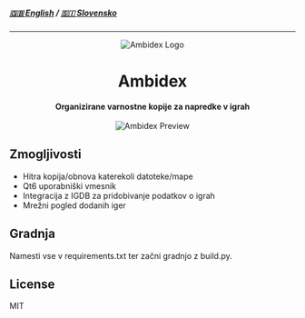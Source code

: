 ##### [🇬🇧 English](https://github.com/chwair/ambidex)  /  [🇸🇮 Slovensko](https://github.com/chwair/ambidex/blob/main/README_sl.md)
---
<div align="center"><img alt="Ambidex Logo" src="https://github.com/user-attachments/assets/2c237c90-4a83-4ad2-bbe8-4a3f46582371">
<h1>Ambidex</h1>
<b>Organizirane varnostne kopije za napredke v igrah</b><br><br>
<img alt="Ambidex Preview" src="https://github.com/user-attachments/assets/84250386-9a86-43cc-88af-7dae40d86f30">
</div>

## Zmogljivosti
- Hitra kopija/obnova katerekoli datoteke/mape
- Qt6 uporabniški vmesnik
- Integracija z IGDB za pridobivanje podatkov o igrah
- Mrežni pogled dodanih iger

## Gradnja
Namesti vse v requirements.txt ter začni gradnjo z build.py.


## License
MIT
